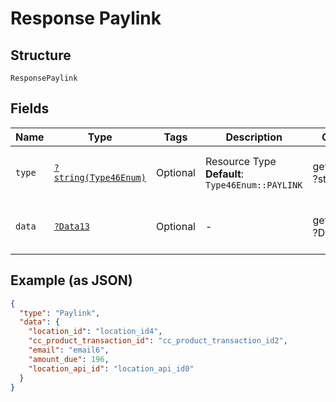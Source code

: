 
# Response Paylink

## Structure

`ResponsePaylink`

## Fields

| Name | Type | Tags | Description | Getter | Setter |
|  --- | --- | --- | --- | --- | --- |
| `type` | [`?string(Type46Enum)`](../../doc/models/type-46-enum.md) | Optional | Resource Type<br>**Default**: `Type46Enum::PAYLINK` | getType(): ?string | setType(?string type): void |
| `data` | [`?Data13`](../../doc/models/data-13.md) | Optional | - | getData(): ?Data13 | setData(?Data13 data): void |

## Example (as JSON)

```json
{
  "type": "Paylink",
  "data": {
    "location_id": "location_id4",
    "cc_product_transaction_id": "cc_product_transaction_id2",
    "email": "email6",
    "amount_due": 196,
    "location_api_id": "location_api_id0"
  }
}
```

